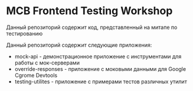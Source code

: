 # MCB Frontend Testing Workshop

Данный репозиторий содержит код, представленный на митапе по тестированию

Данный репозиторий содержит следующие приложения:

- mock-api - демонстрационное приложение с инструментами для работы с мок-серверами
- override-responses - приложение с моковыми данными для Google Cgrome Devtools
- testing-utilites - приложение с примерами тестов различных утилит
